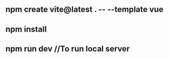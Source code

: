 ## npm create vite@latest . -- --template vue

## npm install

## npm run dev //To run local server
